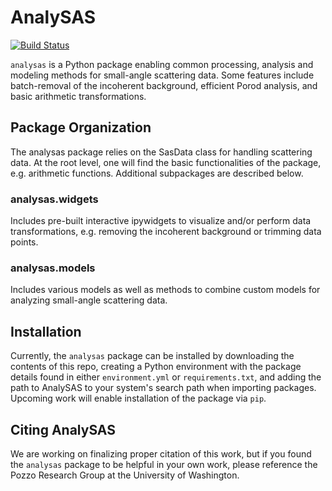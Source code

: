# AnalySAS

[![Build Status](https://travis-ci.com/pozzo-reseach-group/AnalySAS.svg?branch=master)](https://travis-ci.com/pozzo-research-group/AnalySAS)

`analysas` is a Python package enabling common processing, analysis and modeling methods for small-angle scattering data. Some features include batch-removal of the incoherent background, efficient Porod analysis, and basic arithmetic transformations.

## Package Organization

The analysas package relies on the SasData class for handling scattering data. At the root level, one will find the basic functionalities of the package, e.g. arithmetic functions. Additional subpackages are described below.

### analysas.widgets

Includes pre-built interactive ipywidgets to visualize and/or perform data transformations, e.g. removing the incoherent background or trimming data points.

### analysas.models

Includes various models as well as methods to combine custom models for analyzing small-angle scattering data.

## Installation

Currently, the `analysas` package can be installed by downloading the contents of this repo, creating a Python environment with the package details found in either `environment.yml` or `requirements.txt`, and adding the path to AnalySAS to your system's search path when importing packages. Upcoming work will enable installation of the package via `pip`.

## Citing AnalySAS

We are working on finalizing proper citation of this work, but if you found the `analysas` package to be helpful in your own work, please reference the Pozzo Research Group at the University of Washington.
